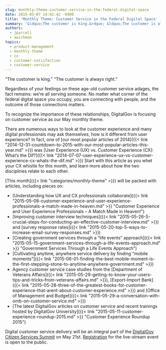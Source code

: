 ```yaml
---
slug: monthly-theme-customer-service-in-the-federal-digital-space
date: 2015-05-07 14:42:42 -0400
title: 'Monthly Theme: Customer Service in the Federal Digital Space'
summary: '&ldquo;The customer is king.&rdquo; &ldquo;The customer is always right.&rdquo; Regardless of your feelings on these age-old customer service adages, the fact remains: we’re all serving someone. No matter what corner of the federal digital space you occupy, you are connecting with people, and the outcome of those connections matters. To recognize the importance of these'
authors:
  - jparcell
  - awichman
topics:
  - product-management
  - monthly-theme
  - cx
  - customer-satisfaction
  - customer-service
---
```


“The customer is king.” “The customer is always right.”

Regardless of your feelings on these age-old customer service adages, the fact remains: we’re all serving someone. No matter what corner of the federal digital space you occupy, you are connecting with people, and the outcome of those connections matters.

To recognize the importance of these relationships, DigitalGov is focusing on customer service as our May monthly theme.

There are numerous ways to look at the customer experience and  many digital professionals may ask themselves, how is it different from user experience? In fact, one of [our most popular articles of 2014]({{< link "2014-12-31-countdown-to-2015-with-our-most-popular-articles-this-year.md" >}}) was [User Experience (UX) vs. Customer Experience (CX): What’s the Dif?]({{< link "2014-07-07-user-experience-ux-vs-customer-experience-cx-whats-the-dif.md" >}}) Start with this article as you whet your CX whistle for this month, and learn more about how the two disciplines relate to each other.

[This month]({{< link "categories/monthly-theme" >}}) will be packed with articles, including pieces on:

  * [Understanding how UX and CX professionals collaborate]({{< link "2015-05-08-customer-experience-and-user-experience-professionals-a-match-made-in-heaven.md" >}} "Customer Experience and User Experience Professionals – A Match Made in Heaven!")
  * [Improving customer interview techniques]({{< link "2015-05-26-5-crucial-steps-for-conducting-an-effective-customer-interview.md" >}}) and [survey response rates]({{< link "2015-05-20-top-5-ways-to-increase-email-survey-responses.md" >}})
  * [Creating government services through a &#8220;life events&#8221; approach]({{< link "2015-05-15-government-services-through-a-life-events-approach.md" >}} "Government Services Through a Life Events Approach")
  * [Cultivating anytime, anywhere service delivery by finding &#8220;mobile moments&#8221;]({{< link "2015-06-01-finding-the-best-mobile-moment-is-the-first-stepping-stone-to-anytime-anywhere-government.md" >}})
  * Agency customer service case studies from the [Department of Veterans Affairs]({{< link "2015-05-29-getting-to-know-your-users-tips-and-tricks-from-veterans-affairs.md" >}}), [Export-Import Bank]({{< link "2015-05-28-three-of-the-greatest-books-for-customer-experience-that-arent-about-customer-experience.md" >}}) and [Office of Management and Budget]({{< link "2015-05-29-a-conversation-with-omb-on-customer-service.md" >}})
  * [The latest DigitalGov articles on customer service and recent trainings hosted by DigitalGov University]({{< link "2015-05-11-customer-experience-roundup-2015.md" >}} "Customer Experience Roundup 2015")

Digital customer service delivery will be an integral part of the [DigitalGov Citizen Services Summit](https://summit.digitalgov.gov/) on May 21st. [Registration](https://www.eventbrite.com/e/2015-spring-citizen-services-summit-registration-12671367401) for the live-stream event is open to the public.
